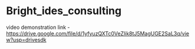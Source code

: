 # Bright_ides_consulting


video demonstration link - https://drive.google.com/file/d/1yfyuzQXTc0VeZlik8tJ5MagUGE2SaL3q/view?usp=drivesdk
